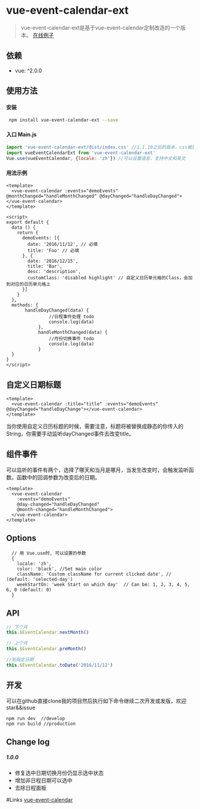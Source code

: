 # vue-event-calendar-ext

> vue-event-calendar-ext是基于vue-event-calendar定制改造的一个版本。
> [在线例子](https://tkggusraqk.github.io/vue-event-calendar/)

## 依赖
- vue: ^2.0.0

## 使用方法
#### 安装

``` sh
 npm install vue-event-calendar-ext --save
```

#### 入口 Main.js

```javascript
import 'vue-event-calendar-ext/dist/index.css' //1.1.10之后的版本，css被放在了单独的文件中，方便替换
import vueEventCalendarExt from 'vue-event-calendar-ext'
Vue.use(vueEventCalendar, {locale: 'zh'}) //可以设置语言，支持中文和英文
```

#### 用法示例

```vue
<template>
  <vue-event-calendar :events="demoEvents" @monthChanged="handleMonthChanged" @dayChanged="handleDayChanged"></vue-event-calendar>
</template>

<script>
export default {
  data () {
    return {
      demoEvents: [{
        date: '2016/11/12', // 必填
        title: 'Foo' // 必填
      }, {
        date: '2016/12/15',
        title: 'Bar',
        desc: 'description',
        customClass: 'disabled highlight' // 自定义日历单元格的Class，会加到对应的日历单元格上
      }]
    }
  },
  methods: {
	   handleDayChanged(data) {
                //日程事件处理 todo
                console.log(data)
            },
            handleMonthChanged(data) {
                //月份切换事件 todo
                console.log(data)
            }
  }
}
</script>
```

## 自定义日期标题

```vue
<template>
  <vue-event-calendar :title="title" :events="demoEvents" @dayChanged="handleDayChange"></vue-event-calendar>
</template>
```

当你使用自定义日历标题的时候，需要注意，标题将被替换成静态的你传入的String，你需要手动监听dayChanged事件去改变title。

## 组件事件
可以监听的事件有两个，选择了哪天和当月是哪月，当发生改变时，会触发监听函数。函数中的回调参数为改变后的日期。
```
<template>
  <vue-event-calendar
    :events="demoEvents"
    @day-changed="handleDayChanged"
    @month-changed="handleMonthChanged">
  </vue-event-calendar>
</template>
```

## Options

```
  // 用 Vue.use时, 可以设置的参数
  {
    locale: 'zh',
    color: 'black', //Set main color
    className: 'Custom className for current clicked date', // (default: 'selected-day')
    weekStartOn: 'week Start on which day'  // Can be: 1, 2, 3, 4, 5, 6, 0 (default: 0)
  }
```

## API
```javascript
// 下个月
this.$EventCalendar.nextMonth()
```
```javascript
// 上个月
this.$EventCalendar.preMonth()
```
```javascript
//到指定日期
this.$EventCalendar.toDate('2016/11/12')
```

## 开发
可以在github直接clone我的项目然后执行如下命令继续二次开发或发版，欢迎star&&issue
```
npm run dev  //develop
npm run build //production
```

## Change log

##### 1.0.0
- 修复选中日期切换月份仍显示选中状态
- 增加非日程日期可以选中
- 去除日程面板

#Links
[vue-event-calendar](https://github.com/GeoffZhu/vue-event-calendar)